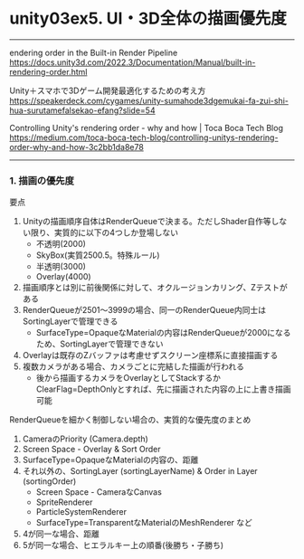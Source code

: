 # unity03ex5. UI・3D全体の描画優先度
________________________________________
endering order in the Built-in Render Pipeline  
https://docs.unity3d.com/2022.3/Documentation/Manual/built-in-rendering-order.html

Unity＋スマホで3Dゲーム開発最適化するための考え方  
https://speakerdeck.com/cygames/unity-sumahode3dgemukai-fa-zui-shi-hua-surutamefalsekao-efang?slide=54

Controlling Unity's rendering order - why and how | Toca Boca Tech Blog  
https://medium.com/toca-boca-tech-blog/controlling-unitys-rendering-order-why-and-how-3c2bb1da8e78
________________________________________
### 1. 描画の優先度

要点

1. Unityの描画順序自体はRenderQueueで決まる。ただしShader自作等しない限り、実質的に以下の4つしか登場しない
    - 不透明(2000)
    - SkyBox(実質2500.5。特殊ルール)
    - 半透明(3000)
    - Overlay(4000)
2. 描画順序とは別に前後関係に対して、オクルージョンカリング、Zテストがある
3. RenderQueueが2501～3999の場合、同一のRenderQueue内同士はSortingLayerで管理できる
    - SurfaceType=OpaqueなMaterialの内容はRenderQueueが2000になるため、SortingLayerで管理できない
4. Overlayは既存のZバッファは考慮せずスクリーン座標系に直接描画する
5. 複数カメラがある場合、カメラごとに完結した描画が行われる
    - 後から描画するカメラをOverlayとしてStackするかClearFlag=DepthOnlyとすれば、先に描画された内容の上に上書き描画可能

RenderQueueを細かく制御しない場合の、実質的な優先度のまとめ

1. CameraのPriority (Camera.depth)
2. Screen Space - Overlay & Sort Order
3. SurfaceType=OpaqueなMaterialの内容の、距離
4. それ以外の、SortingLayer (sortingLayerName) & Order in Layer (sortingOrder)
    - Screen Space - CameraなCanvas
    - SpriteRenderer
    - ParticleSystemRenderer
    - SurfaceType=TransparentなMaterialのMeshRenderer など
5. 4が同一な場合、距離
6. 5が同一な場合、ヒエラルキー上の順番(後勝ち・子勝ち)